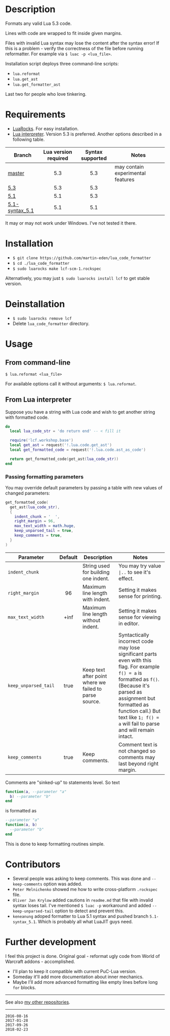 # Description

Formats any valid Lua 5.3 code.

Lines with code are wrapped to fit inside given margins.

Files with invalid Lua syntax may lose the content after the syntax
error! If this is a problem - verify the correctness of the file before
running reformatter. For example via `$ luac -p <lua_file>`.

Installation script deploys three command-line scripts:

  * `lua.reformat`
  * `lua.get_ast`
  * `lua.get_formatter_ast`

Last two for people who love tinkering.


# Requirements

* [LuaRocks](https://luarocks.org/). For easy installation.
* [Lua interpreter](https://lua.org). Version 5.3 is preferred. Another options described
in a following table.

| Branch | Lua version required | Syntax supported | Notes |
| --- |:---:|:---:| --- |
| [master] | 5.3 | 5.3 | may contain experimental features |
| [5.3] | 5.3 | 5.3 | |
| [5.1] | 5.1 |  5.3 | |
| [5.1-syntax_5.1] | 5.1 | 5.1 | |

[master]: https://github.com/martin-eden/lua_code_formatter/tree/master
[5.3]: https://github.com/martin-eden/lua_code_formatter/tree/5.3
[5.1]: https://github.com/martin-eden/lua_code_formatter/tree/5.1
[5.1-syntax_5.1]: https://github.com/martin-eden/lua_code_formatter/tree/5.1-syntax_5.1

It may or may not work under Windows. I've not tested it there.


# Installation

* `$ git clone https://github.com/martin-eden/lua_code_formatter`
* `$ cd ./lua_code_formatter`
* `$ sudo luarocks make lcf-scm-1.rockspec`

Alternatively, you may just `$ sudo luarocks install lcf` to get
stable version.


# Deinstallation

* `$ sudo luarocks remove lcf`
* Delete `lua_code_formatter` directory.


# Usage

## From command-line

`$ lua.reformat <lua_file>`

For available options call it without arguments: `$ lua.reformat`.


## From Lua interpreter

Suppose you have a string with Lua code and wish to get another string
with formatted code.

```lua
do
  local lua_code_str = 'do return end' -- < fill it

  require('lcf.workshop.base')
  local get_ast = request('!.lua.code.get_ast')
  local get_formatted_code = request('!.lua.code.ast_as_code')

  return get_formatted_code(get_ast(lua_code_str))
end
```

### Passing formatting parameters

You may override default parameters by passing a table with new values
of changed parameters:

```lua
get_formatted_code(
  get_ast(lua_code_str),
  {
    indent_chunk = '  ',
    right_margin = 96,
    max_text_width = math.huge,
    keep_unparsed_tail = true,
    keep_comments = true,
  }
)
```

| Parameter | Default | Description | Notes |
| --- |:---:| --- | --- |
| `indent_chunk` | ` ` ` ` | String used for building one indent. | You may try value `\|..` to see it's effect. |
| `right_margin` | 96 | Maximum line length with indent. | Setting it makes sense for printing. |
| `max_text_width` | +inf | Maximum line length without indent. | Setting it makes sense for viewing in editor. |
| `keep_unparsed_tail` | true | Keep text after point where we failed to parse source. | Syntactically incorrect code may lose significant parts even with this flag. For example `f() = a` is formatted as `f()`. (Because it's parsed as assignment but formatted as function call.) But text like `1; f() = a` will fail to parse and will remain intact. |
| `keep_comments` | true | Keep comments. | Comment text is not changed so comments may last beyond right margin. |

Comments are "sinked-up" to statements level. So text
  ```lua
  function(a, --parameter "a"
    b) --parameter "b"
  end
  ```
is formatted as
  ```lua
  --parameter "a"
  function(a, b)
    --parameter "b"
  end
  ```
This is done to keep formatting routines simple.


# Contributors

* Several people was asking to keep comments. This was done and `--keep-comments` option was added.
* `Peter Melnichenko` showed me how to write cross-platform `.rockspec` file.
* `Oliver Jan Krylow` added cautions in `readme.md` that file with invalid syntax
loses tail. I've mentioned `$ luac -p` workaround and added `--keep-unparsed-tail`
option to detect and prevent this.
* `keneanung` adoped formatter to Lua 5.1 syntax and pushed branch `5.1-syntax_5.1`. Which is probably all what LuaJIT guys need.


# Further development

I feel this project is done. Original goal - reformat ugly code from
World of Warcraft addons - accomplished.

* I'll plan to keep it compatible with current PuC-Lua version.
* Someday it'll add more documentation about inner mechanics.
* Maybe I'll add more advanced formatting like empty lines before
  long `for` blocks.

---

See also [my other repositories](https://github.com/martin-eden/contents).

---
```
2016-08-16
2017-01-28
2017-09-26
2018-02-23
```
